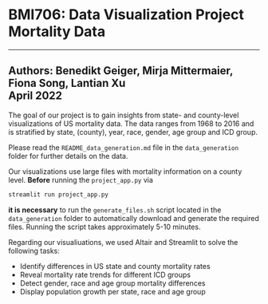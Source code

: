 # BMI706: Data Visualization Project Mortality Data
---
Authors: Benedikt Geiger, Mirja Mittermaier, Fiona Song, Lantian Xu <br>
April 2022
---


The goal of our project is to gain insights from state- and county-level visualizations of US mortality data.
The data ranges from 1968 to 2016 and is stratified by state, (county), year, race, gender, age group and ICD group.

Please read the `README_data_generation.md` file in the `data_generation` folder for further details on the data.

Our visualizations use large files with mortality information on a county level. <strong>Before</strong> running the `project_app.py` via

```bash
streamlit run project_app.py
```

<strong>it is necessary</strong> to run the `generate_files.sh` script located in the `data_generation` folder to automatically download and generate
the required files. Running the script takes approximately 5-10 minutes.

Regarding our visualiuations, we used Altair and Streamlit to solve the following tasks:
* Identify differences in US state and county mortality rates
* Reveal mortality rate trends for different ICD groups
* Detect gender, race and age group mortality differences
* Display population growth per state, race and age group
